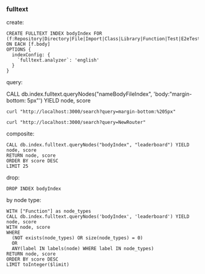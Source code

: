### fulltext

create:

```
CREATE FULLTEXT INDEX bodyIndex FOR (f:Repository|Directory|File|Import|Class|Library|Function|Test|E2eTest|Endpoint|Request|Datamodel|Page)
ON EACH [f.body]
OPTIONS {
  indexConfig: {
    `fulltext.analyzer`: 'english'
  }
}
```

query:

CALL db.index.fulltext.queryNodes("nameBodyFileIndex", 'body:"margin-bottom: 5px"') YIELD node, score

```
curl "http://localhost:3000/search?query=margin-bottom:%205px"

curl "http://localhost:3000/search?query=NewRouter"
```

composite:

```
CALL db.index.fulltext.queryNodes("bodyIndex", "leaderboard") YIELD node, score
RETURN node, score
ORDER BY score DESC
LIMIT 25
```

drop:

```
DROP INDEX bodyIndex
```

by node type:

```
WITH ["Function"] as node_types
CALL db.index.fulltext.queryNodes('bodyIndex', 'leaderboard') YIELD node, score
WITH node, score
WHERE
  (NOT exists(node_types) OR size(node_types) = 0)
  OR
  ANY(label IN labels(node) WHERE label IN node_types)
RETURN node, score
ORDER BY score DESC
LIMIT toInteger($limit)
```
